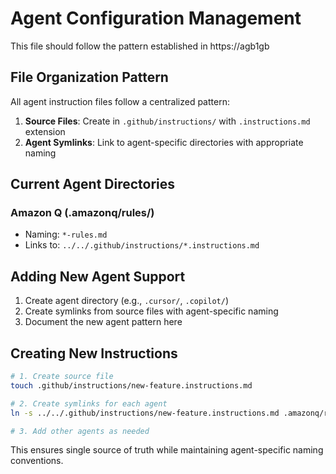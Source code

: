# Agent Configuration Management

This file should follow the pattern established in https://agb1gb

## File Organization Pattern

All agent instruction files follow a centralized pattern:

1. **Source Files**: Create in `.github/instructions/` with `.instructions.md` extension
2. **Agent Symlinks**: Link to agent-specific directories with appropriate naming

## Current Agent Directories

### Amazon Q (.amazonq/rules/)
- Naming: `*-rules.md`
- Links to: `../../.github/instructions/*.instructions.md`

## Adding New Agent Support

1. Create agent directory (e.g., `.cursor/`, `.copilot/`)
2. Create symlinks from source files with agent-specific naming
3. Document the new agent pattern here

## Creating New Instructions

```bash
# 1. Create source file
touch .github/instructions/new-feature.instructions.md

# 2. Create symlinks for each agent
ln -s ../../.github/instructions/new-feature.instructions.md .amazonq/rules/new-feature-rules.md

# 3. Add other agents as needed
```

This ensures single source of truth while maintaining agent-specific naming conventions.
